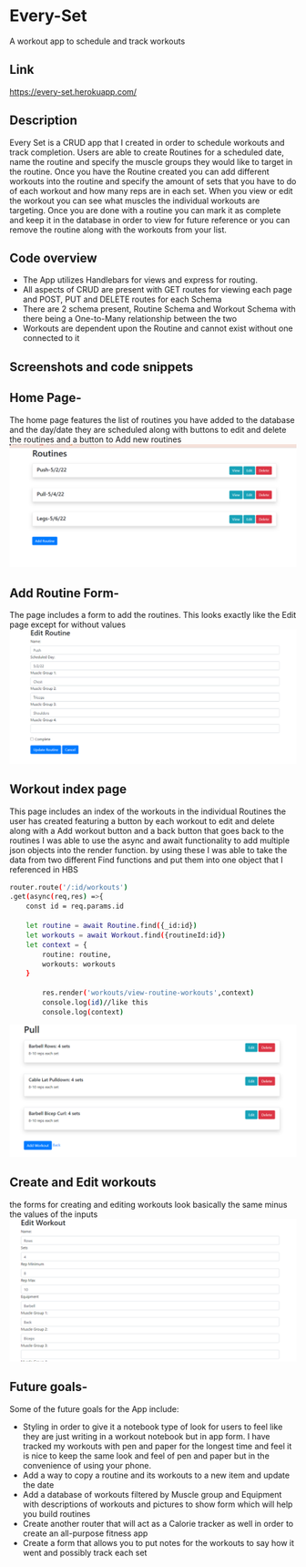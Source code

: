 # Every-Set
A workout app to schedule and track workouts

## Link
https://every-set.herokuapp.com/

## Description
Every Set is a CRUD app that I created in order to schedule workouts and track completion. Users are able to
create Routines for a scheduled date, name the routine and specify the muscle groups they would like to target
in the routine. Once you have the Routine created you can add different workouts into the routine and specify
the amount of sets that you have to do of each workout and how many reps are in each set. When you view or edit
the workout you can see what muscles the individual workouts are targeting. Once you are done with a routine you 
can mark it as complete and keep it in the database in order to view for future reference or you can remove the 
routine along with the workouts from your list.

## Code overview
- The App utilizes Handlebars for views and express for routing.
- All aspects of CRUD are present with GET routes for viewing each page and POST, PUT and DELETE routes for each Schema
- There are 2 schema present, Routine Schema and Workout Schema with there being a One-to-Many relationship between the two
- Workouts are dependent upon the Routine and cannot exist without one connected to it

## Screenshots and code snippets

## Home Page-
The home page features the list of routines you have added to the database and the day/date they are scheduled
along with buttons to edit and delete the routines and a button to Add new routines
![Routines](images/homePageRoutines.png)

## Add Routine Form-
The page includes a form to add the routines. This looks exactly like the Edit page except for without values
![Edit and create Routines](images/edit-create-routines.png)

## Workout index page
This page includes an index of the workouts in the individual Routines the user has created featuring a button 
by each workout to edit and delete along with a Add workout button and a back button that goes back to the routines
I was able to use the async and await functionality to add multiple json objects into the render function. by using
these I was able to take the data from two different Find functions and put them into one object that I referenced in HBS
```bash
router.route('/:id/workouts')
.get(async(req,res) =>{
    const id = req.params.id
    
    let routine = await Routine.find({_id:id})
    let workouts = await Workout.find({routineId:id})
    let context = { 
        routine: routine,
        workouts: workouts
    }
    
        res.render('workouts/view-routine-workouts',context)
        console.log(id)//like this
        console.log(context)

```

![Workouts](images/workouts-view.png)

## Create and Edit workouts
the forms for creating and editing workouts look basically the same minus the values of the inputs
![Edit and create Workouts](images/workout-view-edit-create.png)

## Future goals- 
Some of the future goals for the App include:
- Styling in order to give it a notebook type of look for users to feel like they are just writing in a workout 
notebook but in app form. I have tracked my workouts with pen and paper for the longest time and feel it is nice to keep the same look and feel of pen and paper but in the convenience of using your phone.
- Add a way to copy a routine and its workouts to a new item and update the date
- Add a database of workouts filtered by Muscle group and Equipment with descriptions of workouts and pictures to show form which will help you build routines
- Create another router that will act as a Calorie tracker as well in order to create an all-purpose fitness app
- Create a form that allows you to put notes for the workouts to say how it went and possibly track each set


